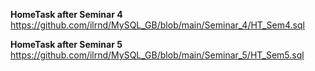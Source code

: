 **HomeTask after Seminar 4**
https://github.com/ilrnd/MySQL_GB/blob/main/Seminar_4/HT_Sem4.sql

**HomeTask after Seminar 5**
https://github.com/ilrnd/MySQL_GB/blob/main/Seminar_5/HT_Sem5.sql
